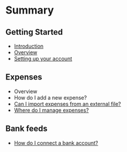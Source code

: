 # Summary

## Getting Started

* [Introduction](README.md)
* [Overview](getting-started/overview.md)
* [Setting up your account](getting-started/setting-up-your-account.md)

## Expenses

* Overview
* How do I add a new expense?
* [Can I import expenses from an external file?](expenses/how-do-i-import-expenses-from-an-external-file.md)
* [Where do I manage expenses?](expenses/how-do-i-manage-expenses.md)

## Bank feeds

* [How do I connect a bank account?](bank-feeds/how-do-i-connect-a-bank-account.md)

